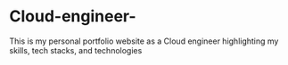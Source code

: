 # Cloud-engineer-
This is my personal portfolio website as a Cloud engineer highlighting my skills, tech stacks, and technologies


